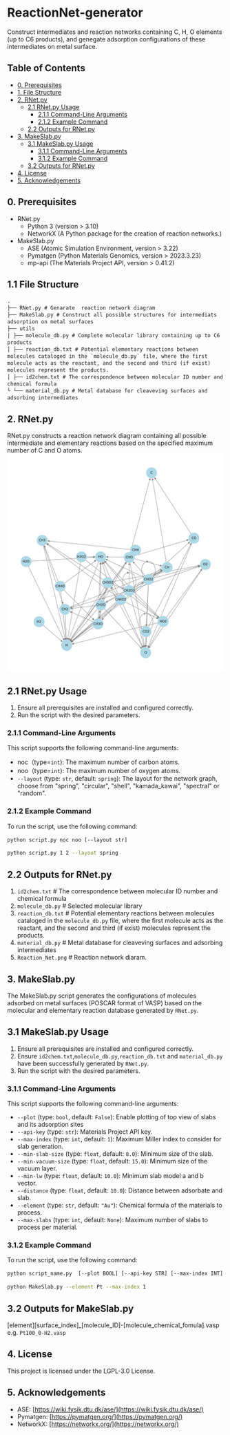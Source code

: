 # ReactionNet-generator

Construct intermediates and reaction networks containing C, H, O elements (up to C6 products), and genegate adsorption configurations of these intermediates on metal surface.

## Table of Contents

- [0. Prerequisites](#0-prerequisites)
- [1. File Structure](#1-FileStructure)
- [2. RNet.py](#1-flowoptpy)
  - [2.1 RNet.py Usage](#12-flowoptpy-usage)
    - [2.1.1 Command-Line Arguments](#121-command-line-arguments)
    - [2.1.2 Example Command](#122-example-command)
  - [2.2 Outputs for RNet.py](#13-workflow-description-for-flowoptpy)
- [3. MakeSlab.py](#1-flowoptpy)
  - [3.1 MakeSlab.py Usage](#12-flowoptpy-usage)
    - [3.1.1 Command-Line Arguments](#121-command-line-arguments)
    - [3.1.2 Example Command](#122-example-command)
  - [3.2 Outputs for RNet.py](#13-workflow-description-for-flowoptpy)
- [4. License](#4-license)
- [5. Acknowledgements](#5-acknowledgements)

## 0. Prerequisites

- RNet.py
  - Python 3 (version > 3.10)
  - NetworkX (A Python package for the creation of reaction networks.)
- MakeSlab.py
  - ASE (Atomic Simulation Environment, version > 3.22)
  - Pymatgen (Python Materials Genomics, version > 2023.3.23)
  - mp-api (The Materials Project API, version > 0.41.2)

## 1.1 File Structure

```
.
├── RNet.py # Genarate  reaction network diagram
├── MakeSlab.py # Construct all possible structures for intermediats adsorption on metal surfaces
├── utils
│ ├── molecule_db.py # Complete molecular library containing up to C6 products
│ ├── reaction_db.txt # Potential elementary reactions between molecules cataloged in the `molecule_db.py` file, where the first molecule acts as the reactant, and the second and third (if exist) molecules represent the products.
│ ├── id2chem.txt # The correspondence between molecular ID number and chemical formula
└ └── material_db.py # Metal database for cleaveving surfaces and adsorbing intermediates
```

## 2. RNet.py

RNet.py constructs a reaction network diagram containing all possible intermediate and elementary reactions based on the specified maximum number of C and O atoms.
![Reaction network with maxium C of 2 and O atoms of 1](./example/Reaction_Net.png)

## 2.1 RNet.py Usage

1. Ensure all prerequisites are installed and configured correctly.
2. Run the script with the desired parameters.

### 2.1.1 Command-Line Arguments

This script supports the following command-line arguments:

- noc（type=`int`): The maximum number of carbon atoms.
- noo（type=`int`): The maximum number of oxygen atoms.
- `--layout` (type: `str`, default: `spring`): The layout for the network graph, choose from "spring", "circular", "shell", "kamada_kawai", "spectral" or "random".

### 2.1.2 Example Command

To run the script, use the following command:

```sh
python script.py noc noo [--layout str]
```

```bash
python script.py 1 2 --layout spring
```

## 2.2 Outputs for RNet.py

1. `id2chem.txt` # The correspondence between molecular ID number and chemical formula
2. `molecule_db.py` # Selected molecular library
3. `reaction_db.txt` # Potential elementary reactions between molecules cataloged in the `molecule_db.py` file, where the first molecule acts as the reactant, and the second and third (if exist) molecules represent the products.
4. `material_db.py` # Metal database for cleaveving surfaces and adsorbing intermediates
5. `Reaction_Net.png` # Reaction network diaram.
## 3. MakeSlab.py

The MakeSlab.py script generates the configurations of molecules adsorbed on metal surfaces (POSCAR format of VASP) based on the molecular and elementary reaction database generated by `RNet.py`.

## 3.1 MakeSlab.py Usage

1. Ensure all prerequisites are installed and configured correctly.
2. Ensure `id2chem.txt`,`molecule_db.py`,`reaction_db.txt` and `material_db.py`  have been successfully generated by `RNet.py`.
3. Run the script with the desired parameters.

### 3.1.1 Command-Line Arguments

This script supports the following command-line arguments:

- `--plot` (type: `bool`, default: `False`): Enable plotting of top view of slabs and its adsorption sites
- `--api-key` (type: `str`): Materials Project API key.
- `--max-index` (type: `int`, default: `1`): Maximum Miller index to consider for slab generation.
- `--min-slab-size` (type: `float`, default: `8.0`): Minimum size of the slab.
- `--min-vacuum-size` (type: `float`, default: `15.0`): Minimum size of the vacuum layer.
- `--min-lw` (type: `float`, default: `10.0`): Minimum slab model a and b vector.
- `--distance` (type: `float`, default: `10.0`): Distance between adsorbate and slab.
- `--element` (type: `str`, default: `"Au"`): Chemical formula of the materials to process.
- `--max-slabs` (type: `int`, default: `None`): Maximum number of slabs to process per material.

### 3.1.2 Example Command

To run the script, use the following command:

```sh
python script_name.py  [--plot BOOL] [--api-key STR] [--max-index INT] [--min-slab-size FLOAT] [--min-vacuum-size FLOAT] [--min-lw FLOAT] [--distance FLOAT] [--element STR] [--max-slabs INT]
```

```sh
python MakeSlab.py --element Pt --max-index 1
```

## 3.2 Outputs for MakeSlab.py

[element][surface_index]_[molecule_ID]-[molecule_chemical_fomula].vasp
e.g. `Pt100_0-H2.vasp`

## 4. License

This project is licensed under the LGPL-3.0 License.

## 5. Acknowledgements

* ASE: [https://wiki.fysik.dtu.dk/ase/](https://wiki.fysik.dtu.dk/ase/)
* Pymatgen: [https://pymatgen.org/](https://pymatgen.org/)
* NetworkX: [https://networkx.org/](https://networkx.org/)

